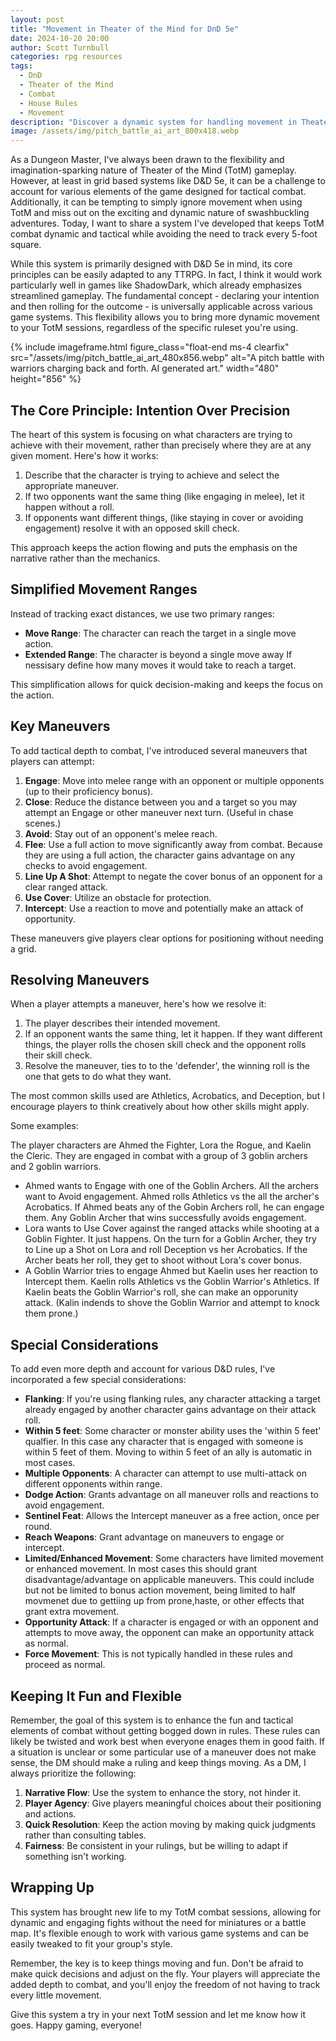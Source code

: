 ```yaml
---
layout: post
title: "Movement in Theater of the Mind for DnD 5e"
date: 2024-10-20 20:00
author: Scott Turnbull
categories: rpg resources
tags:
  - DnD
  - Theater of the Mind
  - Combat
  - House Rules
  - Movement
description: "Discover a dynamic system for handling movement in Theater of the Mind gameplay, designed primarily for D&D 5e but adaptable to any TTRPG. This approach emphasizes narrative flow and player agency while maintaining tactical depth."
image: /assets/img/pitch_battle_ai_art_800x418.webp
---
```

As a Dungeon Master, I've always been drawn to the flexibility and imagination-sparking nature of Theater of the Mind (TotM) gameplay. However, at least in grid based systems like D&D 5e, it can be a challenge to account for various elements of the game designed for tactical combat. Additionally, it can be tempting to simply ignore movement when using TotM and miss out on the exciting and dynamic nature of swashbuckling adventures. Today, I want to share a system I've developed that keeps TotM combat dynamic and tactical while avoiding the need to track every 5-foot square. 

While this system is primarily designed with D&D 5e in mind, its core principles can be easily adapted to any TTRPG. In fact, I think it would work particularly well in games like ShadowDark, which already emphasizes streamlined gameplay. The fundamental concept - declaring your intention and then rolling for the outcome - is universally applicable across various game systems. This flexibility allows you to bring more dynamic movement to your TotM sessions, regardless of the specific ruleset you're using.

{% include imageframe.html
  figure_class="float-end ms-4 clearfix"
  src="/assets/img/pitch_battle_ai_art_480x856.webp"
  alt="A pitch battle with warriors charging back and forth. AI generated art."
  width="480" height="856"
 %}

## The Core Principle: Intention Over Precision

The heart of this system is focusing on what characters are trying to achieve with their movement, rather than precisely where they are at any given moment. Here's how it works:

1. Describe that the character is trying to achieve and select the appropriate maneuver.
2. If two opponents want the same thing (like engaging in melee), let it happen without a roll.
3. If opponents want different things, (like staying in cover or avoiding engagement) resolve it with an opposed skill check.

This approach keeps the action flowing and puts the emphasis on the narrative rather than the mechanics.

## Simplified Movement Ranges

Instead of tracking exact distances, we use two primary ranges:

- **Move Range**: The character can reach the target in a single move action.
- **Extended Range**: The character is beyond a single move away  If nessisary define how many moves it would take to reach a target.  

This simplification allows for quick decision-making and keeps the focus on the action.

## Key Maneuvers

To add tactical depth to combat, I've introduced several maneuvers that players can attempt:

1. **Engage**: Move into melee range with an opponent or multiple opponents (up to their proficiency bonus).
2. **Close**: Reduce the distance between you and a target so you may attempt an Engage or other maneuver next turn.  (Useful in chase scenes.)
3. **Avoid**: Stay out of an opponent's melee reach.
4. **Flee**: Use a full action to move significantly away from combat. Because they are using a full action, the character gains advantage on any checks to avoid engagement.
5. **Line Up A Shot**: Attempt to negate the cover bonus of an opponent for a clear ranged attack.
6. **Use Cover**: Utilize an obstacle for protection.
7. **Intercept**: Use a reaction to move and potentially make an attack of opportunity.

These maneuvers give players clear options for positioning without needing a grid.

## Resolving Maneuvers

When a player attempts a maneuver, here's how we resolve it:

1. The player describes their intended movement.
2. If an opponent wants the same thing, let it happen.  If they want different things, the player rolls the chosen skill check and the opponent rolls their skill check.
3. Resolve the maneuver, ties to to the 'defender', the winning roll is the one that gets to do what they want.

The most common skills used are Athletics, Acrobatics, and Deception, but I encourage players to think creatively about how other skills might apply.

Some examples:

The player characters are Ahmed the Fighter, Lora the Rogue, and Kaelin the Cleric.  They are engaged in combat with a group of 3 goblin archers and 2 goblin warriors.

* Ahmed wants to Engage with one of the Goblin Archers.  All the archers want to Avoid engagement.  Ahmed rolls Athletics vs the all the archer's Acrobatics.  If Ahmed beats any of the Gobin Archers roll, he can engage them. Any Goblin Archer that wins successfully avoids engagement.
* Lora wants to Use Cover against the ranged attacks while shooting at a Goblin Fighter.  It just happens.  On the turn for a Goblin Archer, they try to Line up a Shot on Lora and roll Deception vs her Acrobatics.  If the Archer beats her roll, they get to shoot without Lora's cover bonus.
* A Goblin Warrior tries to engage Ahmed but Kaelin uses her reaction to Intercept them.  Kaelin rolls Athletics vs the Goblin Warrior's Athletics.  If Kaelin beats the Goblin Warrior's roll, she can make an opporunity attack. (Kalin indends to shove the Goblin Warrior and attempt to knock them prone.) 

## Special Considerations

To add even more depth and account for various D&D rules, I've incorporated a few special considerations:

- **Flanking**: If you're using flanking rules, any character attacking a target already engaged by another character gains advantage on their attack roll.
- **Within 5 feet**: Some character or monster ability uses the 'within 5 feet' qualfier. In this case any character that is engaged with someone is within 5 feet of them.  Moving to within 5 feet of an ally is automatic in most cases.  
- **Multiple Opponents**: A character can attempt to use multi-attack on different opponents within range.
- **Dodge Action**: Grants advantage on all maneuver rolls and reactions to avoid engagement.
- **Sentinel Feat**: Allows the Intercept maneuver as a free action, once per round.
- **Reach Weapons**: Grant advantage on maneuvers to engage or intercept.
- **Limited/Enhanced Movement**: Some characters have limited movement or enhanced movement.  In most cases this should grant disadvantage/advantage on applicable maneuvers. This could include but not be limited to bonus action movement, being limited to half movmenet due to gettiing up from prone,haste, or other effects that grant extra movement.
- **Opportunity Attack**: If a character is engaged or with an opponent and attempts to move away, the opponent can make an opportunity attack as normal.
- **Force Movement**: This is not typically handled in these rules and proceed as normal.

## Keeping It Fun and Flexible

Remember, the goal of this system is to enhance the fun and tactical elements of combat without getting bogged down in rules. These rules can likely be twisted and work best when everyone enages them in good faith.  If a situation is unclear or some particular use of a maneuver does not make sense, the DM should make a ruling and keep things moving.  As a DM, I always prioritize the following:

1. **Narrative Flow**: Use the system to enhance the story, not hinder it.
2. **Player Agency**: Give players meaningful choices about their positioning and actions.
3. **Quick Resolution**: Keep the action moving by making quick judgments rather than consulting tables.
4. **Fairness**: Be consistent in your rulings, but be willing to adapt if something isn't working.

## Wrapping Up

This system has brought new life to my TotM combat sessions, allowing for dynamic and engaging fights without the need for miniatures or a battle map. It's flexible enough to work with various game systems and can be easily tweaked to fit your group's style.

Remember, the key is to keep things moving and fun. Don't be afraid to make quick decisions and adjust on the fly. Your players will appreciate the added depth to combat, and you'll enjoy the freedom of not having to track every little movement.

Give this system a try in your next TotM session and let me know how it goes. Happy gaming, everyone!